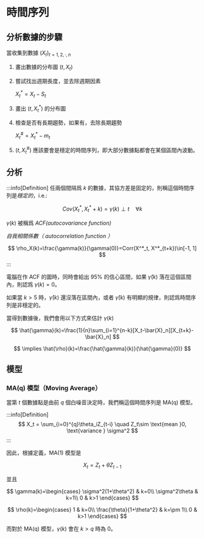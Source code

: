# 時間序列

## 分析數據的步驟

當收集到數據 $(X_t)_{t=1,2,\cdot, n}$

1. 畫出數據的分布圖 $(t, X_t)$
2. 嘗試找出週期長度，並去除週期因素
   
   $X^*_t=X_t-S_t$

3. 畫出 $(t, X^*_t)$ 的分布圖
4. 檢查是否有長期趨勢，如果有，去除長期趨勢

   $X^{\#}_t=X^*_t-m_t$

5. $(t, X^{\#}_t)$ 應該要會是穩定的時間序列，即大部分數據點都會在某個區間內波動。

## 分析

:::info[Definition]
任兩個間隔爲 $k$ 的數據，其協方差是固定的，則稱這個時間序列是*穩定的*，i.e.:

$$
Cov(X^*_t, X^*_t+k)=\gamma(k)\perp t \quad \forall k
$$

$\gamma(k)$ 被稱爲 *ACF(autocovariance function)*

*自我相關係數（ autocorrelation function ）*

$$
\rho_X(k)=\frac{\gamma(k)}{\gamma(0)}=Corr(X^*_t, X^*_{t+k})\in[-1, 1]
$$
:::

電腦在作 ACF 的圖時，同時會給出 95% 的信心區間，如果 $\hat{\gamma}(k)$ 落在這個區間內，則認爲 $\gamma(k)=0$。

如果當 $k>5$ 時，$\hat{\gamma}(k)$ 還沒落在區間內，或者 $\hat{\gamma}(k)$ 有明顯的規律，則認爲時間序列是非穩定的。

當得到數據後，我們會用以下方式來估計 $\gamma(k)$

$$
\hat{\gamma}(k)=\frac{1}{n}\sum_{i=1}^{n-k}[X_t-\bar{X}_n][X_{t+k}-\bar{X}_n]
$$

$$
\implies \hat{\rho}(k)=\frac{\hat{\gamma}(k)}{\hat{\gamma}(0)}
$$

## 模型

### MA(q) 模型（Moving Average）

當第 $t$ 個數據點是由前 $q$ 個白噪音決定時，我們稱這個時間序列是 MA(q) 模型。

:::info[Definition]
$$
X_t = \sum_{i=0}^{q}\theta_iZ_{t-i} \quad Z_t\sim \text{mean }0, \text{variance } \sigma^2 
$$
:::

因此，根據定義，MA(1) 模型是

$$
X_t = Z_t + \theta Z_{t-1}
$$

並且

$$
\gamma(k)=\begin{cases}
    \sigma^2(1+\theta^2) & k=0\\
    \sigma^2\theta & k=1\\
    0 & k>1
\end{cases}
$$

$$
\rho(k)=\begin{cases}
    1 & k=0\\
    \frac{\theta}{1+\theta^2} & k=\pm 1\\
    0 & k>1
\end{cases}
$$

而對於 MA(q) 模型，$\gamma(k)$ 會在 $k>q$ 時為 0。